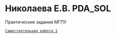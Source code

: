 # Николаева Е.В. PDA_SOL
Практические задания МГПУ

[`Самостоятельная работа 1`](/main/Homework_1.ipynb)
